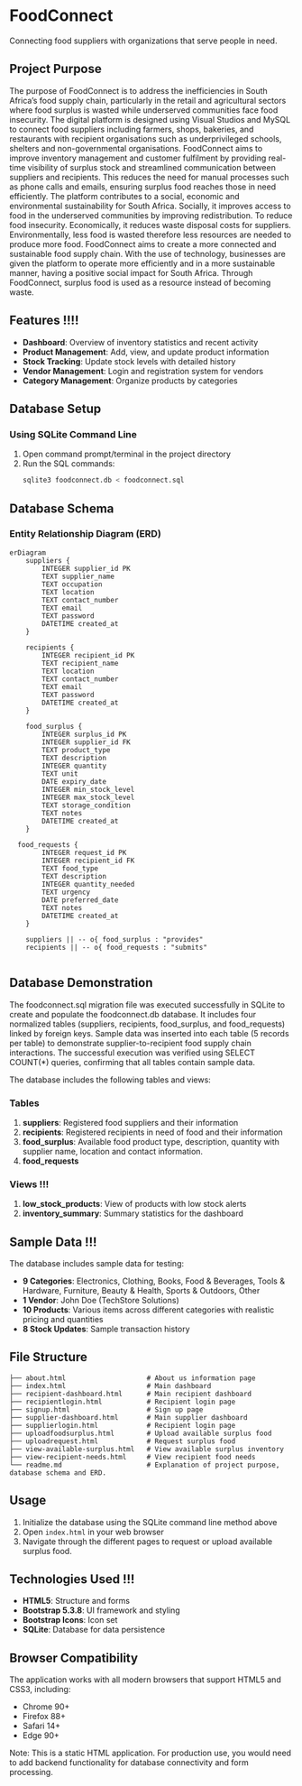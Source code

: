 # FoodConnect
Connecting food suppliers with organizations that serve people in need.

## Project Purpose
The purpose of FoodConnect is to address the inefficiencies in South Africa’s food supply chain, particularly in the retail and agricultural sectors where food surplus is wasted while underserved communities face food insecurity. The digital platform is designed using Visual Studios and MySQL to connect food suppliers including farmers, shops, bakeries, and restaurants with recipient organisations such as underprivileged schools, shelters and non-governmental organisations. 
FoodConnect aims to improve inventory management and customer fulfilment by providing real-time visibility of surplus stock and streamlined communication between suppliers and recipients. This reduces the need for manual processes such as phone calls and emails, ensuring surplus food reaches those in need efficiently. 
The platform contributes to a social, economic and environmental sustainability for South Africa. Socially, it improves access to food in the underserved communities by improving redistribution. To reduce food insecurity. Economically, it reduces waste disposal costs for suppliers. Environmentally, less food is wasted therefore less resources are needed to produce more food. 
FoodConnect aims to create a more connected and sustainable food supply chain. With the use of technology, businesses are given the platform to operate more efficiently and in a more sustainable manner, having a positive social impact for South Africa. Through FoodConnect, surplus food is used as a resource instead of becoming waste. 


## Features !!!!

- **Dashboard**: Overview of inventory statistics and recent activity
- **Product Management**: Add, view, and update product information
- **Stock Tracking**: Update stock levels with detailed history
- **Vendor Management**: Login and registration system for vendors
- **Category Management**: Organize products by categories


## Database Setup
### Using SQLite Command Line

1. Open command prompt/terminal in the project directory
2. Run the SQL commands:
   ```bash
   sqlite3 foodconnect.db < foodconnect.sql
   ```

## Database Schema

### Entity Relationship Diagram (ERD)

```mermaid
erDiagram
    suppliers {
        INTEGER supplier_id PK
        TEXT supplier_name
        TEXT occupation
        TEXT location
        TEXT contact_number
        TEXT email
        TEXT password
        DATETIME created_at
    }

    recipients {
        INTEGER recipient_id PK
        TEXT recipient_name
        TEXT location
        TEXT contact_number
        TEXT email
        TEXT password
        DATETIME created_at
    }

    food_surplus {
        INTEGER surplus_id PK
        INTEGER supplier_id FK
        TEXT product_type
        TEXT description
        INTEGER quantity
        TEXT unit
        DATE expiry_date
        INTEGER min_stock_level
        INTEGER max_stock_level
        TEXT storage_condition
        TEXT notes
        DATETIME created_at
    }

  food_requests {
        INTEGER request_id PK
        INTEGER recipient_id FK
        TEXT food_type
        TEXT description
        INTEGER quantity_needed
        TEXT urgency
        DATE preferred_date
        TEXT notes
        DATETIME created_at
    }

    suppliers || -- o{ food_surplus : "provides"
    recipients || -- o{ food_requests : "submits"
    
```
## Database Demonstration
The foodconnect.sql migration file was executed successfully in SQLite to create and populate the foodconnect.db database.
It includes four normalized tables (suppliers, recipients, food_surplus, and food_requests) linked by foreign keys.
Sample data was inserted into each table (5 records per table) to demonstrate supplier-to-recipient food supply chain interactions.
The successful execution was verified using SELECT COUNT(*) queries, confirming that all tables contain sample data.


The database includes the following tables and views:

### Tables

1. **suppliers**: Registered food suppliers and their information
2. **recipients**: Registered recipients in need of food and their information
3. **food_surplus**: Available food product type, description, quantity with supplier name, location and contact information.
4. **food_requests** 

### Views !!!

1. **low_stock_products**: View of products with low stock alerts
2. **inventory_summary**: Summary statistics for the dashboard

## Sample Data !!!

The database includes sample data for testing:

- **9 Categories**: Electronics, Clothing, Books, Food & Beverages, Tools & Hardware, Furniture, Beauty & Health, Sports & Outdoors, Other
- **1 Vendor**: John Doe (TechStore Solutions)
- **10 Products**: Various items across different categories with realistic pricing and quantities
- **8 Stock Updates**: Sample transaction history

## File Structure

```
├── about.html                    # About us information page
├── index.html                    # Main dashboard
├── recipient-dashboard.html      # Main recipient dashboard
├── recipientlogin.html           # Recipient login page
├── signup.html                   # Sign up page
├── supplier-dashboard.html       # Main supplier dashboard
├── supplierlogin.html            # Recipient login page
├── uploadfoodsurplus.html        # Upload available surplus food
├── uploadrequest.html            # Request surplus food
├── view-available-surplus.html   # View available surplus inventory
├── view-recipient-needs.html     # View recipient food needs
└── readme.md                     # Explanation of project purpose, database schema and ERD. 
```

## Usage

1. Initialize the database using the SQLite command line method above
2. Open `index.html` in your web browser
3. Navigate through the different pages to request or upload available surplus food. 

## Technologies Used !!!

- **HTML5**: Structure and forms
- **Bootstrap 5.3.8**: UI framework and styling
- **Bootstrap Icons**: Icon set
- **SQLite**: Database for data persistence

## Browser Compatibility

The application works with all modern browsers that support HTML5 and CSS3, including:
- Chrome 90+
- Firefox 88+
- Safari 14+
- Edge 90+

Note: This is a static HTML application. For production use, you would need to add backend functionality for database connectivity and form processing.
